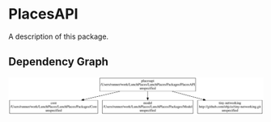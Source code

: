 # PlacesAPI

A description of this package.

## Dependency Graph

![Dependencies](images/dependencies.svg?raw=true "Dependencies")

